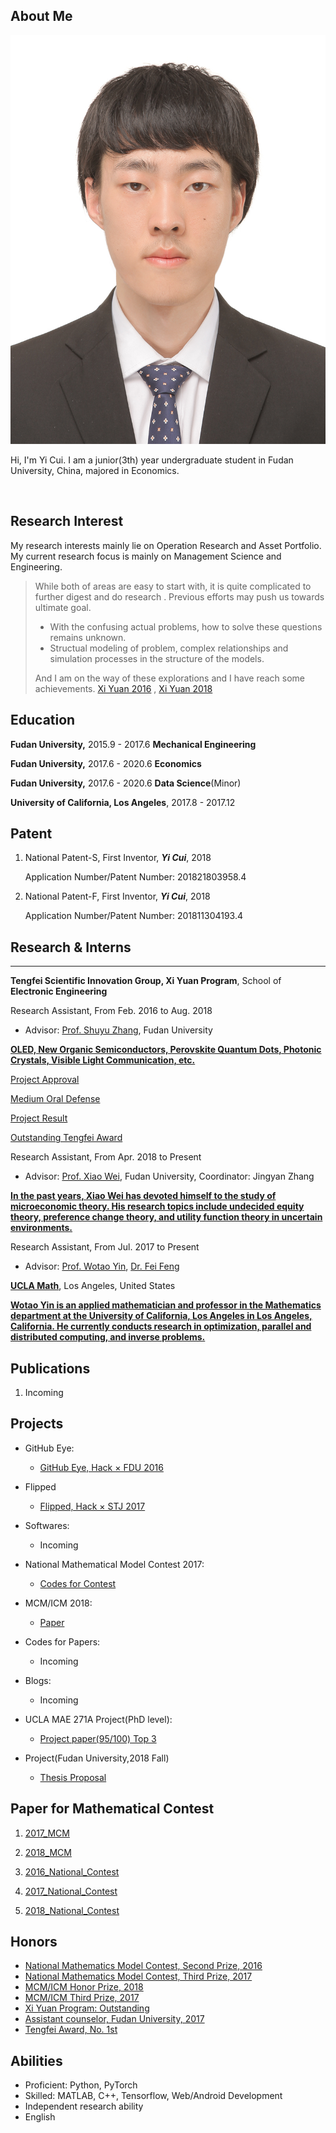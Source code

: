 ## About Me

<img class="profile-picture" src="self.jpg">

Hi, I'm Yi Cui. I am a junior(3th) year undergraduate student in Fudan University, China, majored in Economics. 

<br>

## Research Interest

My research interests mainly lie on Operation Research and Asset Portfolio. My current research focus is mainly on Management Science and Engineering. 

> While both of areas are easy to start with, it is quite complicated to further digest and do research . Previous efforts may push us towards ultimate goal.
> - With the confusing actual problems, how to solve these questions remains unknown.
> - Structual modeling of problem, complex relationships and simulation processes in the structure of the models.
>
> And I am on the way of these explorations and I have reach some achievements. [Xi Yuan 2016](http://www.fdurop.fudan.edu.cn/projDetail.php?gk=6235&sk=7303&st=3) , [Xi Yuan 2018](http://www.fdurop.fudan.edu.cn/projDetail.php?gk=6818&sk=7303&st=1)

## Education

<b>Fudan University,</b> 2015.9 - 2017.6  <b>Mechanical Engineering</b>

<b>Fudan University,</b> 2017.6 - 2020.6  <b>Economics</b>

<b>Fudan University,</b> 2017.6 - 2020.6  <b>Data Science</b>(Minor)

<b>University of California, Los Angeles</b>, 2017.8 - 2017.12

## Patent

1. National Patent-S, First Inventor, ***Yi Cui***, 2018

   Application Number/Patent Number: 201821803958.4

2. National Patent-F, First Inventor, ***Yi Cui***, 2018

   Application Number/Patent Number: 201811304193.4

## Research & Interns

---

<b>Tengfei Scientific Innovation Group, Xi Yuan Program</b>, School of **Electronic Engineering**

Research Assistant, From Feb. 2016 to Aug. 2018

- Advisor: [Prof. Shuyu Zhang](http://www.it.fudan.edu.cn/data/view/1187), Fudan University

<b>[OLED, New Organic Semiconductors, Perovskite Quantum Dots, Photonic Crystals, Visible Light Communication, etc.](http://www.it.fudan.edu.cn/En/Data/View/1961)</b> 

[Project Approval](http://www.fdcollege.fudan.edu.cn/tfcollege/98/f8/c7550a104696/page.htm)

[Medium Oral Defense](https://mp.weixin.qq.com/s/K2EBv3vt8iOUlw4TRHK4Rg)

[Project Result](https://mp.weixin.qq.com/s/aCEUwctWMN2SiWNSwq9tDQ)

[Outstanding Tengfei Award](http://www.fdcollege.fudan.edu.cn/_upload/article/files/37/cb/ff787aee4a29afd56aeefb8ccce2/59594abd-692e-4383-ae25-858c6ff87fbb.pdf)

Research Assistant, From Apr. 2018 to Present

- Advisor:  [Prof. Xiao Wei](http://www.econ.fudan.edu.cn/teacherdetail.php?tid=209), Fudan University, Coordinator: Jingyan Zhang

<b>[In the past years, Xiao Wei has devoted himself to the study of microeconomic theory. His research topics include undecided equity theory, preference change theory, and utility function theory in uncertain environments.](http://www.econ.fudan.edu.cn/teacherdetail.php?tid=209)</b>

Research Assistant, From Jul. 2017 to Present
- Advisor: [Prof. Wotao Yin](http://www.math.ucla.edu/~wotaoyin/), [Dr. Fei Feng](http://www.math.ucla.edu/~fei.feng/)

<b>[UCLA Math](https://www.math.ucla.edu)</b>, Los Angeles, United States

<b>[Wotao Yin is an applied mathematician and professor in the Mathematics department at the University of California, Los Angeles in Los Angeles, California. He currently conducts research in optimization, parallel and distributed computing, and inverse problems.](https://en.wikipedia.org/wiki/Wotao_Yin)</b>

## Publications

1. Incoming



## Projects
- GitHub Eye: 
    - [GitHub Eye, Hack × FDU 2016](https://github.com/cyMichael/GithubEye)
- Flipped
    - [Flipped, Hack × STJ 2017](https://github.com/cyMichael/Flipped-1)
- Softwares: 
    - Incoming
- National Mathematical Model Contest 2017:
    - [Codes for Contest](https://github.com/cyMichael/Mathematical-Modeling-of-2017)
- MCM/ICM 2018:
    - [Paper](https://www.linkedin.com/in/yi-cui-259896137/detail/treasury/summary/?entityUrn=urn%3Ali%3Afs_treasuryMedia%3A(ACoAACFpkuUB2pRO6399Y2O6ekUZAres6DxCFF8%2C1518523678896)&section=summary&treasuryCount=2)
- Codes for Papers:
    - Incoming
- Blogs:
  - Incoming
- UCLA MAE 271A Project(PhD level):
  - [Project paper(95/100) Top 3](https://cymichael.github.io/resources/Final_Project_UCLA_MAE271A.pdf)

- Project(Fudan University,2018 Fall)
  - [Thesis Proposal](https://cyMichael.github.io/resources/Thesis_Proposal.pdf)

## Paper for Mathematical Contest

1. [2017_MCM](https://cymichael.github.io/resources/55238_2017MCM_YiCui.pdf)

2. [2018_MCM](https://cymichael.github.io/resources/87843_2018MCM_YiCui.pdf)

3. [2016_National_Contest]()

4. [2017_National_Contest](https://cymichael.github.io/resources/A201709001057_National_YiCui_2017.pdf)

5. [2018_National_Contest](https://cymichael.github.io/resources/A201809001088_National_YiCui_2018.pdf)



## Honors

- [National Mathematics Model Contest, Second Prize, 2016](http://www.fdcollege.fudan.edu.cn/b5/9e/c9395a112030/page.htm)
- [National Mathematics Model Contest, Third Prize, 2017](http://www.jwc.fudan.edu.cn/13/20/c9395a135968/page.htm)
- [MCM/ICM Honor Prize, 2018](https://cymichael.github.io/resources/A201809001088_National_YiCui_2018.pdf)
- [MCM/ICM Third Prize, 2017](55238_2017MCM.pdf)
- [Xi Yuan Program: Outstanding](http://www.fdurop.fudan.edu.cn/projDetail.php?gk=6235&sk=7303&st=3)
- [Assistant counselor, Fudan University, 2017](http://www.stuaff.fudan.edu.cn/cf/b6/c10070a118710/page.htm)
- [Tengfei Award, No. 1st](http://www.fdcollege.fudan.edu.cn/_upload/article/files/37/cb/ff787aee4a29afd56aeefb8ccce2/59594abd-692e-4383-ae25-858c6ff87fbb.pdf)



## Abilities

- Proficient: Python, PyTorch
- Skilled: MATLAB, C++, Tensorflow, Web/Android Development
- Independent research ability
- English
  <br>

